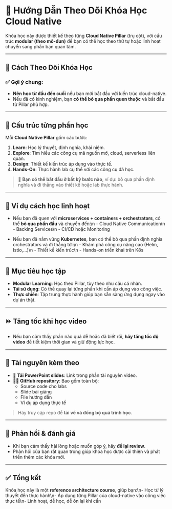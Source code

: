 # 📘 Hướng Dẫn Theo Dõi Khóa Học Cloud Native

Khóa học này được thiết kế theo từng **Cloud Native Pillar** (trụ cột), với cấu trúc **modular (theo mô-đun)** để bạn có thể học theo thứ tự hoặc linh hoạt chuyển sang phần bạn quan tâm.

---

## 🧭 Cách Theo Dõi Khóa Học

### ✅ Gợi ý chung:
- **Nên học từ đầu đến cuối** nếu bạn mới bắt đầu với kiến trúc cloud-native.
- Nếu đã có kinh nghiệm, bạn **có thể bỏ qua phần quen thuộc** và bắt đầu từ Pillar phù hợp.

---

## 🧱 Cấu trúc từng phần học

Mỗi **Cloud Native Pillar** gồm các bước:

1. **Learn**: Học lý thuyết, định nghĩa, khái niệm.
2. **Explore**: Tìm hiểu các công cụ mã nguồn mở, cloud, serverless liên quan.
3. **Design**: Thiết kế kiến trúc áp dụng vào thực tế.
4. **Hands-On**: Thực hành lab cụ thể với các công cụ đã học.

> 📌 **Bạn có thể bắt đầu ở bất kỳ bước nào**, ví dụ: bỏ qua phần định nghĩa và đi thẳng vào thiết kế hoặc lab thực hành.

---

## 🧩 Ví dụ cách học linh hoạt

- Nếu bạn đã quen với **microservices + containers + orchestrators**, có thể **bỏ qua phần đầu** và chuyển đến:\n  - Cloud Native Communication\n  - Backing Services\n  - CI/CD hoặc Monitoring

- Nếu bạn đã nắm vững **Kubernetes**, bạn có thể bỏ qua phần định nghĩa orchestrators và đi thẳng tới:\n  - Khám phá công cụ nâng cao (Helm, Istio,...)\n  - Thiết kế kiến trúc\n  - Hands-on triển khai trên K8s

---

## 🚀 Mục tiêu học tập

- **Modular Learning**: Học theo Pillar, tùy theo nhu cầu cá nhân.
- **Tái sử dụng**: Có thể quay lại từng phần khi cần áp dụng vào công việc.
- **Thực chiến**: Tập trung thực hành giúp bạn sẵn sàng ứng dụng ngay vào dự án thật.

---

## ⏩ Tăng tốc khi học video

- Nếu bạn cảm thấy phần nào quá dễ hoặc đã biết rồi, **hãy tăng tốc độ video** để tiết kiệm thời gian và giữ động lực học.

---

## 📂 Tài nguyên kèm theo

- 🔗 **Tải PowerPoint slides**: Link trong phần tài nguyên video.
- 🧑‍💻 **GitHub repository**: Bao gồm toàn bộ:
  - Source code cho labs
  - Slide bài giảng
  - File hướng dẫn
  - Ví dụ áp dụng thực tế

> Hãy truy cập repo để **tải về và đồng bộ quá trình học**.

---

## 📝 Phản hồi & đánh giá

- Khi bạn cảm thấy hài lòng hoặc muốn góp ý, hãy **để lại review**.
- Phản hồi của bạn rất quan trọng giúp khóa học được cải thiện và phát triển thêm các khóa mới.

---

## ✅ Tổng kết

Khóa học này là một **reference architecture course**, giúp bạn:\n- Học từ lý thuyết đến thực hành\n- Áp dụng từng Pillar của cloud-native vào công việc thực tế\n- Linh hoạt, dễ học, dễ ôn lại khi cần

